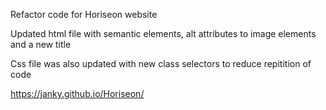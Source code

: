 Refactor code for Horiseon website

Updated html file with semantic elements, alt attributes to image elements and a new title

Css file was also updated with new class selectors to reduce repitition of code

https://janky.github.io/Horiseon/
